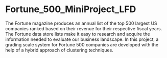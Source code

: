 # Fortune_500_MiniProject_LFD

The Fortune magazine produces an annual list of the top 500 largest US companies ranked based on 
their revenue for their respective fiscal years. The Fortune data store lists make it easy to research 
and acquire the information needed to evaluate our business landscape. In this project, a 
grading scale system for Fortune 500 companies are developed with the help of a hybrid approach 
of clustering techniques.
